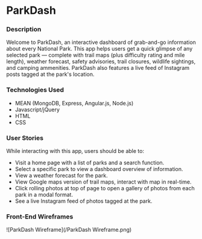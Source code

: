 # ParkDash

### Description

Welcome to ParkDash, an interactive dashboard of grab-and-go information about every National Park. This app helps users get a quick glimpse of any selected park — complete with trail maps (plus difficulty rating and mile length), weather forecast, safety advisories, trail closures, wildlife sightings, and camping ammenities. ParkDash also features a live feed of Instagram posts tagged at the park's location.


### Technologies Used

* MEAN (MongoDB, Express, Angular.js, Node.js)
* Javascript/jQuery
* HTML
* CSS


### User Stories

While interacting with this app, users should be able to:

* Visit a home page with a list of parks and a search function.
* Select a specific park to view a dashboard overview of information.
* View a weather forecast for the park.
* View Google maps version of trail maps, interact with map in real-time.
* Click rolling photos at top of page to open a gallery of photos from each park in a modal format.
* See a live Instagram feed of photos tagged at the park.


### Front-End Wireframes

![ParkDash Wireframe](/ParkDash Wireframe.png)

